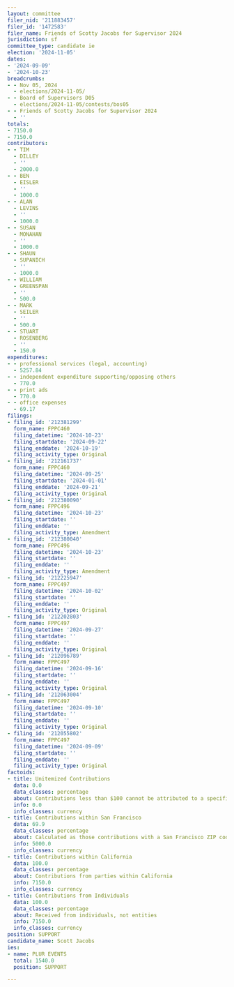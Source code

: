 ```yaml
---
layout: committee
filer_nid: '211883457'
filer_id: '1472583'
filer_name: Friends of Scotty Jacobs for Supervisor 2024
jurisdiction: sf
committee_type: candidate ie
election: '2024-11-05'
dates:
- '2024-09-09'
- '2024-10-23'
breadcrumbs:
- - Nov 05, 2024
  - elections/2024-11-05/
- - Board of Supervisors D05
  - elections/2024-11-05/contests/bos05
- - Friends of Scotty Jacobs for Supervisor 2024
  - ''
totals:
- 7150.0
- 7150.0
contributors:
- - TIM
  - DILLEY
  - ''
  - 2000.0
- - BEN
  - EISLER
  - ''
  - 1000.0
- - ALAN
  - LEVINS
  - ''
  - 1000.0
- - SUSAN
  - MONAHAN
  - ''
  - 1000.0
- - SHAUN
  - SUPANICH
  - ''
  - 1000.0
- - WILLIAM
  - GREENSPAN
  - ''
  - 500.0
- - MARK
  - SEILER
  - ''
  - 500.0
- - STUART
  - ROSENBERG
  - ''
  - 150.0
expenditures:
- - professional services (legal, accounting)
  - 5257.84
- - independent expenditure supporting/opposing others
  - 770.0
- - print ads
  - 770.0
- - office expenses
  - 69.17
filings:
- filing_id: '212381299'
  form_name: FPPC460
  filing_datetime: '2024-10-23'
  filing_startdate: '2024-09-22'
  filing_enddate: '2024-10-19'
  filing_activity_type: Original
- filing_id: '212161737'
  form_name: FPPC460
  filing_datetime: '2024-09-25'
  filing_startdate: '2024-01-01'
  filing_enddate: '2024-09-21'
  filing_activity_type: Original
- filing_id: '212380090'
  form_name: FPPC496
  filing_datetime: '2024-10-23'
  filing_startdate: ''
  filing_enddate: ''
  filing_activity_type: Amendment
- filing_id: '212380040'
  form_name: FPPC496
  filing_datetime: '2024-10-23'
  filing_startdate: ''
  filing_enddate: ''
  filing_activity_type: Amendment
- filing_id: '212225947'
  form_name: FPPC497
  filing_datetime: '2024-10-02'
  filing_startdate: ''
  filing_enddate: ''
  filing_activity_type: Original
- filing_id: '212202803'
  form_name: FPPC497
  filing_datetime: '2024-09-27'
  filing_startdate: ''
  filing_enddate: ''
  filing_activity_type: Original
- filing_id: '212096789'
  form_name: FPPC497
  filing_datetime: '2024-09-16'
  filing_startdate: ''
  filing_enddate: ''
  filing_activity_type: Original
- filing_id: '212063004'
  form_name: FPPC497
  filing_datetime: '2024-09-10'
  filing_startdate: ''
  filing_enddate: ''
  filing_activity_type: Original
- filing_id: '212055802'
  form_name: FPPC497
  filing_datetime: '2024-09-09'
  filing_startdate: ''
  filing_enddate: ''
  filing_activity_type: Original
factoids:
- title: Unitemized Contributions
  data: 0.0
  data_classes: percentage
  about: Contributions less than $100 cannot be attributed to a specific individual
  info: 0.0
  info_classes: currency
- title: Contributions within San Francisco
  data: 69.9
  data_classes: percentage
  about: Calculated as those contributions with a San Francisco ZIP code
  info: 5000.0
  info_classes: currency
- title: Contributions within California
  data: 100.0
  data_classes: percentage
  about: Contributions from parties within California
  info: 7150.0
  info_classes: currency
- title: Contributions from Individuals
  data: 100.0
  data_classes: percentage
  about: Received from individuals, not entities
  info: 7150.0
  info_classes: currency
position: SUPPORT
candidate_name: Scott Jacobs
ies:
- name: PLUR EVENTS
  total: 1540.0
  position: SUPPORT

---
```


